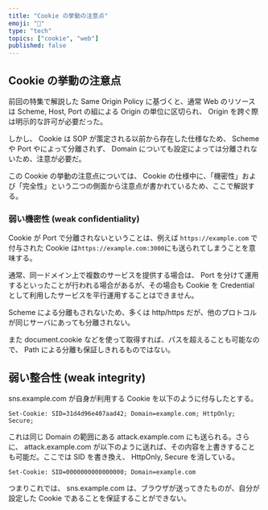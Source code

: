 ```yaml
---
title: "Cookie の挙動の注意点"
emoji: "📝"
type: "tech"
topics: ["cookie", "web"]
published: false
---
```


## Cookie の挙動の注意点

前回の特集で解説した Same Origin Policy に基づくと、通常 Web のリソースは Scheme, Host, Port の組による Origin の単位に区切られ、 Origin を跨ぐ際は明示的な許可が必要だった。

しかし、 Cookie は SOP が策定される以前から存在した仕様なため、 Scheme や Port やによって分離されず、 Domain についても設定によっては分離されないため、注意が必要だ。

この Cookie の挙動の注意点については、 Cookie の仕様中に、「機密性」および「完全性」という二つの側面から注意点が書かれているため、ここで解説する。


### 弱い機密性 (weak confidentiality)

Cookie が Port で分離されないということは、例えば `https://example.com` で付与された Cookie は`https://example.com:3000`にも送られてしまうことを意味する。

通常、同一ドメイン上で複数のサービスを提供する場合は、 Port を分けて運用するといったことが行われる場合があるが、その場合も Cookie を Credential として利用したサービスを平行運用することはできません。

Scheme による分離もされないため、多くは http/https だが、他のプロトコルが同じサーバにあっても分離されない。

また document.cookie などを使って取得すれば、パスを超えることも可能なので、 Path による分離も保証しきれるものではない。


## 弱い整合性 (weak integrity)

sns.example.com が自身が利用する Cookie を以下のように付与したとする。


```http
Set-Cookie: SID=31d4d96e407aad42; Domain=example.com; HttpOnly; Secure;
```

これは同じ Domain の範囲にある attack.example.com にも送られる。さらに、 attack.example.com が以下のように送れば、その内容を上書きすることも可能だ。ここでは SID を書き換え、 HttpOnly, Secure を消している。


```http
Set-Cookie: SID=0000000000000000; Domain=example.com
```

つまりこれでは、 sns.example.com は、ブラウザが送ってきたものが、自分が設定した Cookie であることを保証することができない。
